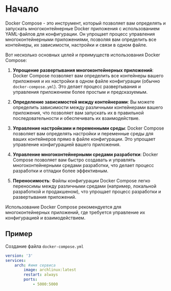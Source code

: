 # Начало

Docker Compose - это инструмент, который позволяет вам определять и запускать многоконтейнерные Docker приложения с использованием YAML-файлов для конфигурации. Он упрощает процесс управления многоконтейнерными приложениями, позволяя вам определить все контейнеры, их зависимости, настройки и связи в одном файле.

Вот несколько основных целей и преимуществ использования Docker Compose:

1. **Упрощение развертывания многоконтейнерных приложений**: Docker Compose позволяет вам определить все контейнеры вашего приложения и их настройки в одном файле конфигурации (обычно `docker-compose.yml`). Это делает процесс развертывания и управления приложением более простым и предсказуемым.

2. **Определение зависимостей между контейнерами**: Вы можете определить зависимости между различными контейнерами вашего приложения, что позволяет вам запускать их в правильной последовательности и обеспечивать их взаимодействие.

3. **Управление настройками и переменными среды**: Docker Compose позволяет вам определять настройки и переменные среды для ваших контейнеров прямо в файле конфигурации. Это упрощает управление конфигурацией вашего приложения.

4. **Управление многоконтейнерными средами разработки**: Docker Compose позволяет вам быстро создавать и управлять многоконтейнерными средами разработки, что делает процесс разработки и отладки более эффективным.

5. **Переносимость**: Файлы конфигурации Docker Compose легко переносимы между различными средами (например, локальной разработкой и продакшеном), что упрощает процесс разработки и развертывания приложений.

Использование Docker Compose рекомендуется для многоконтейнерных приложений, где требуется управление их конфигурацией и взаимодействием.


## Пример
Создание файла `docker-compose.yml`
```yml
version: '3'
services:
	arch: #имя сервиса
		image: archlinux:latest
		restart: always 
		ports:
			- 5000:5000
```

